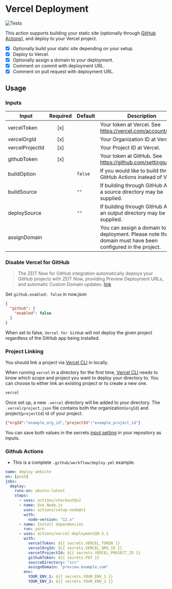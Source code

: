 # Vercel Deployment

![Tests](https://github.com/xmflsct/action-vercel-deployment/workflows/Tests/badge.svg?branch=master)

This action supports building your static site (optionally through [GitHub Actions](https://github.com/features/actions)), and deploy to your Vercel project.

- [x] Optionally build your static site depending on your setup.
- [x] Deploy to Vercel.
- [x] Optionally assign a domain to your deployment.
- [x] Comment on commit with deployment URL.
- [x] Comment on pull request with deployment URL.

## Usage

### Inputs

| Input            | Required | Default | Description                                                                                                         |
|------------------|:--------:|---------|---------------------------------------------------------------------------------------------------------------------|
| vercelToken      | [x]      |         | Your token at Vercel. See https://vercel.com/account/tokens                                                         |
| vercelOrgId      | [x]      |         | Your Organization ID at Vercel.                                                                                     |
| vercelProjectId  | [x]      |         | Your Project ID at Vercel.                                                                                          |
| githubToken      | [x]      |         | Your token at GitHub. See https://github.com/settings/tokens                                                        |
| buildOption      |          | `false` | If you would like to build through GitHub Actions inatead of Vercel.                                                |
| buildSource      |          | `""`    | If building through GitHub Actions, a source directory may be supplied.                                             |
| deploySource     |          | `""`    | If building through GitHub Actiosn, an output directory may be supplied.                                            |
| assignDomain     |          |         | You can assign a domain to this deployment. Please note that this domain must have been configured in the project.  |

### Disable Vercel for GitHub

> The ZEIT Now for GitHub integration automatically deploys your GitHub projects with ZEIT Now, providing Preview Deployment URLs, and automatic Custom Domain updates.
[link](https://zeit.co/docs/v2/git-integrations)

Set `github.enabled: false` in now.json

```json
{
  "github": {
    "enabled": false
  }
}
```
When set to false, `Vercel for GitHub` will not deploy the given project regardless of the GitHub app being installed.

### Project Linking

You should link a project via [Vercel CLI](https://vercel.com/download) in locally.

When running `vercel` in a directory for the first time, [Vercel CLI](https://vercel.com/download) needs to know which scope and project you want to deploy your directory to. You can choose to either link an existing project or to create a new one.

```bash
vercel
```

Once set up, a new `.vercel` directory will be added to your directory. The `.vercel/project.json` file contains both the organization(`orgId`) and project(`projectId`) id of your project.

```json
{"orgId":"example_org_id","projectId":"example_project_id"}
```

You can save both values in the secrets [input setting](#inputs) in your repository as inputs.

### Github Actions

* This is a complete `.github/workflow/deploy.yml` example.

```yaml
name: deploy website
on: [push]
jobs:
  deploy:
    runs-on: ubuntu-latest
    steps:
      - uses: actions/checkout@v2
      - name: Use Node.js
        uses: actions/setup-node@v1
        with:
          node-version: "12.x"
      - name: Install dependencies
        run: yarn
      - uses: actions/vercel-deployment@0.5.1
        with:
          vercelToken: ${{ secrets.VERCEL_TOKEN }}
          vercelOrgId: ${{ secrets.VERCEL_ORG_ID }}
          vercelProjectId: ${{ secrets.VERCEL_PROJECT_ID }}
          githubToken: ${{ secrets.PAT }}
          sourceDirectory: "src"
          assignDomain: "preview.example.com"
        env:
          YOUR_ENV_1: ${{ secrets.YOUR_ENV_1 }}
          YOUR_ENV_2: ${{ secrets.YOUR_ENV_2 }}
```
